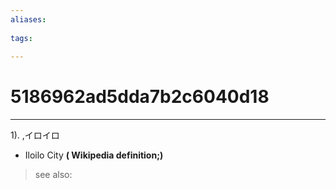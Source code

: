 ```yaml
---
aliases:
    
tags:
    
---
```


# 5186962ad5dda7b2c6040d18
---
1).
,イロイロ

- Iloilo City
**( Wikipedia definition;)**
> see also: 
            